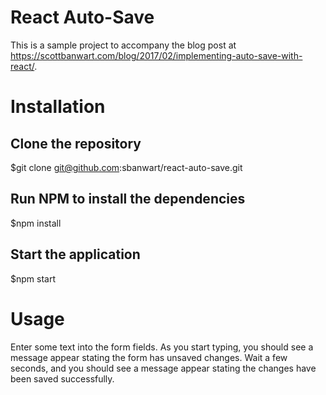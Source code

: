 # React Auto-Save

This is a sample project to accompany the blog post at https://scottbanwart.com/blog/2017/02/implementing-auto-save-with-react/.

# Installation

## Clone the repository

$git clone git@github.com:sbanwart/react-auto-save.git

## Run NPM to install the dependencies

$npm install

## Start the application

$npm start

# Usage

Enter some text into the form fields. As you start typing, you should see a message appear stating the form has unsaved changes. Wait a few seconds, and you should see a message appear stating the changes have been saved successfully.
